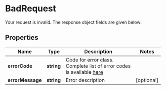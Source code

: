 # BadRequest

Your request is invalid. The response object fields are given below:

## Properties

Name | Type | Description | Notes
------------ | ------------- | ------------- | -------------
**errorCode** | **string** | Code for error class. Complete list of error codes is available [here](https://pay.bleumi.com/docs/#errors) |
**errorMessage** | **string** | Error description | [optional]
